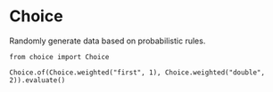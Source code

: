 Choice
======

Randomly generate data based on probabilistic rules.

```
from choice import Choice

Choice.of(Choice.weighted("first", 1), Choice.weighted("double", 2)).evaluate()
```
